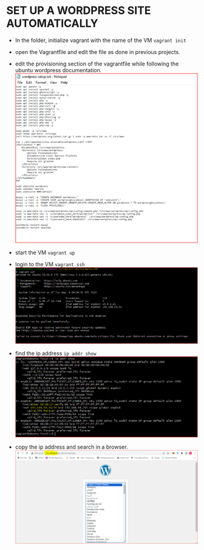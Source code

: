 # SET UP A WORDPRESS SITE AUTOMATICALLY
- In the folder, initialize vagrant with the name of the VM `vagrant init`

- open the Vagrantfile and edit the file as done in previous projects.

- edit the provisioning section of the vagrantfile while following the ubuntu wordpress documentation. ![](./imgs/provisioning.PNG)

- start the VM `vagrant up`

- login to the VM `vagrant ssh` ![](./imgs/vm_login.PNG)

- find the ip address `ip addr show` ![](./imgs/ip_addr_show.PNG)

- copy the ip address and search in a browser. ![](./imgs/browser-access.PNG)

